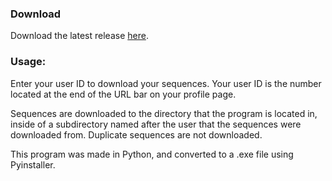 ### Download

Download the latest release [here](https://github.com/Murasagi/SequenceGrabber/releases).

### Usage: 
Enter your user ID to download your sequences. Your user ID is the number located at the end of the URL bar on your profile page.

Sequences are downloaded to the directory that the program is located in, inside of a subdirectory named after the user that the sequences were downloaded from. Duplicate sequences are not downloaded.

This program was made in Python, and converted to a .exe file using Pyinstaller.
